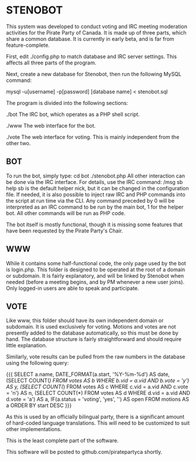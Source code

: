 STENOBOT
========
This system was developed to conduct voting and IRC meeting moderation
activities for the Pirate Party of Canada. It is made up of three parts,
which share a common database. It is currently in early beta, and is far from
feature-complete.

First, edit ./config.php to match database and IRC server settings. This
affects all three parts of the program.

Next, create a new database for Stenobot, then run the following MySQL command:

mysql -u[username] -p[password] [database name] < stenobot.sql

The program is divided into the following sections:


./bot
The IRC bot, which operates as a PHP shell script.

./www
The web interface for the bot.

./vote
The web interface for voting. This is mainly independent from the other two.


BOT
---
To run the bot, simply type:
	cd bot
	./stenobot.php
All other interaction can be done via the IRC interface. For details, use the
IRC command:
	/msg sb help
sb is the default helper nick, but it can be changed in the configuration file.
If needed, it is also possible to inject raw IRC and PHP commands into the
script at run time via the CLI. Any command preceded by 0 will be interpreted
as an IRC command to be run by the main bot, 1 for the helper bot. All other
commands will be run as PHP code.

The bot itself is mostly functional, though it is missing some features that
have been requested by the Pirate Party's Chair.


WWW
---
While it contains some half-functional code, the only page used by the bot is
login.php. This folder is designed to be operated at the root of a domain or
subdomain. It is fairly explanatory, and will be linked by Stenobot when needed
(before a meeting begins, and by PM whenever a new user joins). Only logged-in
users are able to speak and participate.


VOTE
----
Like www, this folder should have its own independent domain or subdomain. It 
is used exclusively for voting. Motions and votes are not presently added to
the database automatically, so this must be done by hand. The database
structure is fairly straightforward and should require little explanation.

Similarly, vote results can be pulled from the raw numbers in the database
using the following query:

{{{
SELECT a.name, DATE_FORMAT(a.start, '%Y-%m-%d') AS date,
	(SELECT COUNT(*) FROM votes AS b WHERE b.vid = a.vid AND b.vote = 'y') AS y,
	(SELECT COUNT(*) FROM votes AS c WHERE c.vid = a.vid AND c.vote = 'n') AS n,
	(SELECT COUNT(*) FROM votes AS d WHERE d.vid = a.vid AND d.vote = 'a') AS a,
	IF(a.status = 'voting', 'yes', '') AS open
	FROM motions AS a
	ORDER BY start DESC
}}}

As this is used by an officially bilingual party, there is a significant amount
of hard-coded language translations. This will need to be customized to suit
other implementations.

This is the least complete part of the software.


This software will be posted to github.com/piratepartyca shortly.
